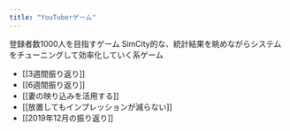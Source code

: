 ```yaml
---
title: "YouTuberゲーム"
---
```


登録者数1000人を目指すゲーム
SimCity的な、統計結果を眺めながらシステムをチューニングして効率化していく系ゲーム

- [[3週間振り返り]]
- [[6週間振り返り]]
- [[妻の映り込みを活用する]]
- [[放置してもインプレッションが減らない]]
- [[2019年12月の振り返り]]
